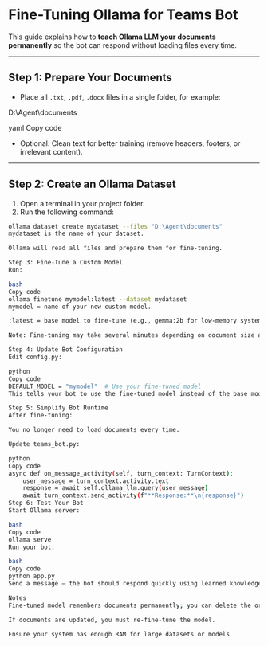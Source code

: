 # Fine-Tuning Ollama for Teams Bot

This guide explains how to **teach Ollama LLM your documents permanently** so the bot can respond without loading files every time.

---

## **Step 1: Prepare Your Documents**

- Place all `.txt`, `.pdf`, `.docx` files in a single folder, for example:

D:\Agent\documents

yaml
Copy code

- Optional: Clean text for better training (remove headers, footers, or irrelevant content).

---

## **Step 2: Create an Ollama Dataset**

1. Open a terminal in your project folder.
2. Run the following command:

```bash
ollama dataset create mydataset --files "D:\Agent\documents"
mydataset is the name of your dataset.

Ollama will read all files and prepare them for fine-tuning.

Step 3: Fine-Tune a Custom Model
Run:

bash
Copy code
ollama finetune mymodel:latest --dataset mydataset
mymodel = name of your new custom model.

:latest = base model to fine-tune (e.g., gemma:2b for low-memory systems).

Note: Fine-tuning may take several minutes depending on document size and model.

Step 4: Update Bot Configuration
Edit config.py:

python
Copy code
DEFAULT_MODEL = "mymodel"  # Use your fine-tuned model
This tells your bot to use the fine-tuned model instead of the base model.

Step 5: Simplify Bot Runtime
After fine-tuning:

You no longer need to load documents every time.

Update teams_bot.py:

python
Copy code
async def on_message_activity(self, turn_context: TurnContext):
    user_message = turn_context.activity.text
    response = await self.ollama_llm.query(user_message)
    await turn_context.send_activity(f"**Response:**\n{response}")
Step 6: Test Your Bot
Start Ollama server:

bash
Copy code
ollama serve
Run your bot:

bash
Copy code
python app.py
Send a message — the bot should respond quickly using learned knowledge from your documents.

Notes
Fine-tuned model remembers documents permanently; you can delete the original files.

If documents are updated, you must re-fine-tune the model.

Ensure your system has enough RAM for large datasets or models